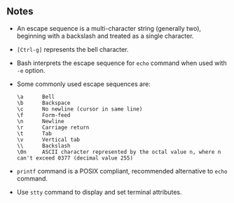 ## Notes

-   An escape sequence is a multi-character string (generally two), beginning with a backslash and treated as a single character.

-   `[Ctrl-g]` represents the bell character.

-   Bash interprets the escape sequence for `echo` command when used with `-e` option.

-   Some commonly used escape sequences are:

        \a      Bell
        \b      Backspace
        \c      No newline (cursor in same line)
        \f      Form-feed
        \n      Newline
        \r      Carriage return
        \t      Tab
        \v      Vertical tab
        \\      Backslash
        \0n     ASCII character represented by the octal value n, where n can't exceed 0377 (decimal value 255)

-   `printf` command is a POSIX compliant, recommended alternative to `echo` command.

-   Use `stty` command to display and set terminal attributes.
